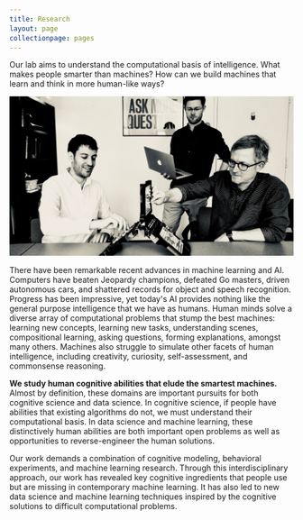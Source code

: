 ```yaml
---
title: Research
layout: page
collectionpage: pages
---
```


Our lab aims to understand the computational basis of intelligence. What makes people smarter than machines?  How can we build machines that learn and think in more human-like ways?

<img src="/images/battleship-bw.jpg" width="650">

There have been remarkable recent advances in machine learning and AI. Computers have beaten Jeopardy champions, defeated Go masters, driven autonomous cars, and shattered records for object and speech recognition. Progress has been impressive, yet today's AI provides nothing like the general purpose intelligence that we have as humans. 
Human minds solve a diverse array of computational problems that stump the best machines: learning new concepts, learning new tasks, understanding scenes, compositional learning, asking questions, forming explanations, amongst many others. Machines also struggle to simulate other facets of human intelligence, including creativity, curiosity, self-assessment, and commonsense reasoning.

**We study human cognitive abilities that elude the smartest machines.** Almost by definition, these domains are important pursuits for both cognitive science and data science. In cognitive science, if people have abilities that existing algorithms do not, we must understand their computational basis. In data science and machine learning, these distinctively human abilities are both important open problems as well as opportunities to reverse-engineer the human solutions.

Our work demands a combination of cognitive modeling, behavioral experiments, and machine learning research. Through this interdisciplinary approach, our work has revealed key cognitive ingredients that people use but are missing in contemporary machine learning. It has also led to new data science and machine learning techniques inspired by the cognitive solutions to difficult computational problems.